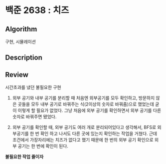 # 백준 2638 : 치즈

## Algorithm

구현, 시뮬레이션

## Description

## Review

시간초과를 냈던 불필요한 구현 

1. 외부 공기와 내부 공기를 분리할 때 처음엔 외부공기를 모두 확인하고, 방문하지 않은 곳들을 모두 내부 공기로 바꿔주는 식(2이상의 숫자로 바꿔줌)으로 했었는데 굳이 이렇게 할 필요가 없었다. 그냥 처음에 외부 공기를 확인하면서 외부 공기를 다른 숫자로 바꿔주면 됐었다. 

2. 외부 공기를 확인할 때, 외부 공기도 여러 개로 분리되어있다고 생각해서, BFS로 외부공기를 한 번 확인 하고 나서도 다른 곳에 있는지 확인하는 작업을 거쳤다. 근데 조건에서 가장자리에는 치즈가 없다고 했기 때문에 한 번의 외부 공기 확인으로 외부 공기는 한 번에 확인이 된다.

**불필요한 작업 줄이자**